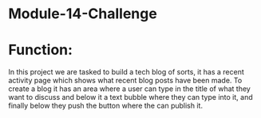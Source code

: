 # Module-14-Challenge

# Function: 
In this project we are tasked to build a tech blog of sorts, it has a recent activity page which shows what recent blog posts have been made. To create a blog it has an area where a user can type in the title of what they want to discuss and below it a text bubble where they can type into it, and finally below they push the button where the can publish it. 